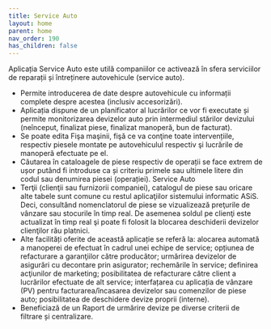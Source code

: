 ```yaml
---
title: Service Auto
layout: home
parent: home
nav_order: 190
has_children: false
---
```

Aplicația Service Auto este utilă companiilor ce activează în sfera serviciilor de reparații și întreținere autovehicule (service auto).

- Permite introducerea de date despre autovehicule cu informații complete despre acestea (inclusiv accesorizări).
- Aplicația dispune de un planificator al lucrărilor ce vor fi executate și permite monitorizarea devizelor auto prin intermediul stărilor devizului (neînceput, finalizat piese, finalizat manoperă, bun de facturat).
- Se poate edita Fişa maşinii, fişă ce va conţine toate intervențiile, respectiv piesele montate pe autovehiculul respectiv şi lucrările de manoperă efectuate pe el.
- Căutarea în cataloagele de piese respectiv de operații se face extrem de ușor putând fi introduse ca și criteriu primele sau ultimele litere din codul sau denumirea piesei (operației).
Service Auto
- Terţii (clienţii sau furnizorii companiei), catalogul de piese sau oricare alte tabele sunt comune cu restul aplicaţiilor sistemului informatic ASiS. Deci, consultând nomenclatorul de piese se vizualizează preţurile de vânzare sau stocurile în timp real. De asemenea soldul pe clienţi este actualizat în timp real şi poate fi folosit la blocarea deschiderii devizelor clienţilor rău platnici.
- Alte facilități oferite de această aplicație se referă la: alocarea automată a manoperei de efectuat în cadrul unei echipe de service; opțiunea de refacturare a garanţiilor către producător; urmărirea devizelor de asigurări cu decontare prin asigurator; rechemările în service; definirea acţiunilor de marketing; posibilitatea de refacturare către client a lucrărilor efectuate de alt service; interfațarea cu aplicația de vânzare (PV) pentru facturarea/încasarea devizelor sau comenzilor de piese auto; posibilitatea de deschidere devize proprii (interne).
- Beneficiază de un Raport de urmărire devize pe diverse criterii de filtrare și centralizare.
